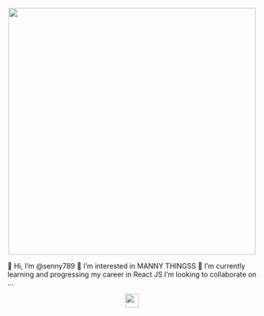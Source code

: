 <p align="center">
<img src="https://user-images.githubusercontent.com/51574734/207301333-1f4c7844-2a36-4269-862e-859783653b66.png" width="500px"/>
</p>

👋 Hi, I’m @senny789
👀 I’m interested in MANNY THINGSS 
🌱 I’m currently learning and progressing my career in React JS
I’m looking to collaborate on ...

<p align="center"><a href="https://www.linkedin.com/in/yuvraj-sen-a908b91a0"><img src="https://i.stack.imgur.com/gVE0j.png" width="28px"/></a></p>

<!---
senny789/senny789 is a ✨ special ✨ repository because its `README.md` (this file) appears on your GitHub profile.
You can click the Preview link to take a look at your changes.
--->

